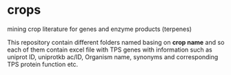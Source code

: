 # crops
mining crop literature for genes and enzyme products (terpenes)

This repository contain different folders named basing on **crop name** and so each of them contain excel file with TPS genes with information such as uniprot ID, uniprotkb ac/ID, Organism name, synonyms and corresponding TPS protein function etc. 
